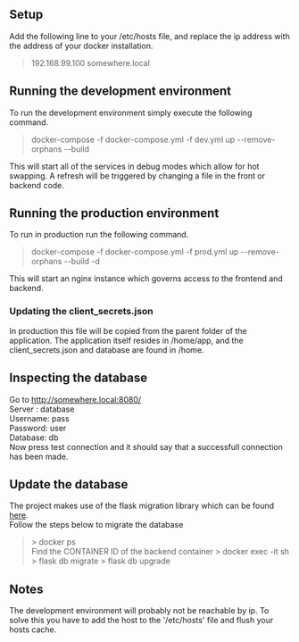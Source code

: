 ## Setup
Add the following line to your /etc/hosts file, and 
replace the ip address with the address of your docker installation.
> 192.168.99.100  somewhere.local

## Running the development environment
To run the development environment simply execute the following command.
> docker-compose -f docker-compose.yml -f dev.yml up --remove-orphans --build

This will start all of the services in debug modes which allow for hot swapping.
A refresh will be triggered by changing a file in the front or backend code.

## Running the production environment
To run in production run the following command.
> docker-compose -f docker-compose.yml -f prod.yml up --remove-orphans --build -d

This will start an nginx instance which governs access to the frontend and backend. <br />

### Updating the client_secrets.json
In production this file will be copied from the parent folder of the application.
The application itself resides in /home/app, 
and the client_secrets.json and database are found in /home.

## Inspecting the database
Go to http://somewhere.local:8080/ <br>
Server  : database<br/>
Username: pass<br/>
Password: user<br/>
Database: db<br/>
Now press test connection and it should say that a successfull connection has been made.

## Update the database
The project makes use of the flask migration library which can be found
[here](https://flask-migrate.readthedocs.io/en/latest/).<br />
Follow the steps below to migrate the database 
> \> docker ps <br />
Find the CONTAINER ID of the backend container
> \> docker exec -it <container id> sh
> \> flask db migrate
> \> flask db upgrade


## Notes
The development environment will probably not be reachable by ip. To solve this you have to add the host to the '/etc/hosts' file and flush your hosts cache.
